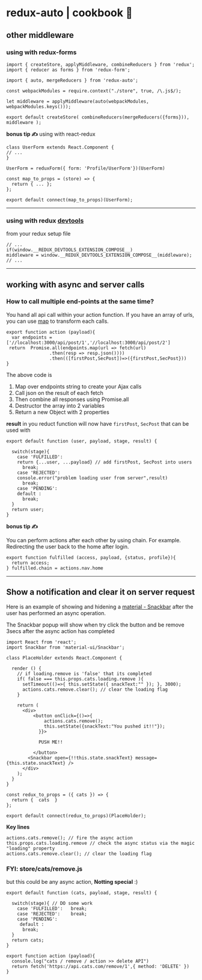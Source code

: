 # redux-auto | cookbook 📖

## other middleware

### using with redux-forms
```JS
import { createStore, applyMiddleware, combineReducers } from 'redux';
import { reducer as forms } from 'redux-form';

import { auto, mergeReducers } from 'redux-auto';

const webpackModules = require.context("./store", true, /\.js$/);

let middleware = applyMiddleware(auto(webpackModules, webpackModules.keys()));

export default createStore( combineReducers(mergeReducers({forms})), middleware );
```
**bonus tip ✍** using with react-redux
```JS
class UserForm extends React.Component {
// ...
}

UserForm = reduxForm({ form: 'Profile/UserForm'})(UserForm)

const map_to_props = (store) => {
  return { ... };
};

export default connect(map_to_props)(UserForm);
```
---
### using with redux [devtools]
from your redux setup file
```JS
// ...
if(window.__REDUX_DEVTOOLS_EXTENSION_COMPOSE__)
middleware = window.__REDUX_DEVTOOLS_EXTENSION_COMPOSE__(middleware);
// ...
```
---
## working with async and server calls

### How to call multiple end-points at the same time?
You hand all api call within your action function. If you have an array of urls, you can use [map] to transform each calls.
```JS
export function action (payload){
  var endpoints = ['//localhost:3000/api/post/1','//localhost:3000/api/post/2']
 return  Promise.all(endpoints.map(url => fetch(url)
                .then(resp => resp.json())))
			    .then(([firstPost,SecPost])=>({firstPost,SecPost}))
}
```
The above code is

 1. Map over endpoints string to create your Ajax calls
 2. Call json on the result of each fetch
 3. Then  combine all responses using Promise.all
 4. Destructor the array into 2 variables
 5. Return a new Object with 2 properties

**result** in you reduct function will now have `firstPost`, `SecPost` that can be used with
```JS
export default function (user, payload, stage, result) {

  switch(stage){
    case 'FULFILLED':
    return {...user, ...payload} // add firstPost, SecPost into users
      break;
    case 'REJECTED':
    console.error("problem loading user from server",result)
      break;
    case 'PENDING':
    default :
      break;
  }
  return user;
}
```
**bonus tip ✍**

You can perform actions after each other by using chain.
For example. Redirecting the user back to the home after login.
```JS
export function fulfilled (access, payload, {status, profile}){
  return access;
} fulfilled.chain = actions.nav.home
```
---

## Show a notification and clear it on server request

Here is an example of showing and hidening a [material - Snackbar](http://www.material-ui.com/#/components/snackbar) after the user has performed an async operation.

The Snackbar popup will show when try click the button and be remove 3secs after the async action has completed
```JS
import React from 'react';
import Snackbar from 'material-ui/Snackbar';

class PlaceHolder extends React.Component {

  render () {
    // if loading.remove is 'false' that its completed
    if( false === this.props.cats.loading.remove ){
      setTimeout(()=>{ this.setState({ snackText:"" }); }, 3000);
      actions.cats.remove.clear(); // clear the loading flag
    }

    return (
      <div>
          <button onClick={()=>{
              actions.cats.remove();
              this.setState({snackText:"You pushed it!!"});
            }}>  

            PUSH ME!!  

          </button>
        <Snackbar open={!!this.state.snackText} message={this.state.snackText} />
      </div>
    );
  }
}

const redux_to_props = ({ cats }) => {
  return {  cats  }
};

export default connect(redux_to_props)(PlaceHolder);
```
**Key lines**
```JS
actions.cats.remove(); // fire the async action
this.props.cats.loading.remove // check the async status via the magic "loading" property
actions.cats.remove.clear(); // clear the loading flag
```
### FYI: store/cats/remove.js
but this could be any async action, **Notting special** :)
```JS
export default function (cats, payload, stage, result) {

  switch(stage){ // DO some work
    case 'FULFILLED':   break;
    case 'REJECTED':    break;
    case 'PENDING':
     default :
      break;
  }
  return cats;
}

export function action (payload){
  console.log("cats / remove / action >> delete API")
  return fetch('https://api.cats.com/remove/1',{ method: 'DELETE' })
}
```



  [devtools]: https://github.com/gaearon/redux-devtools
  [map]: https://developer.mozilla.org/en/docs/Web/JavaScript/Reference/Global_Objects/Array/map
